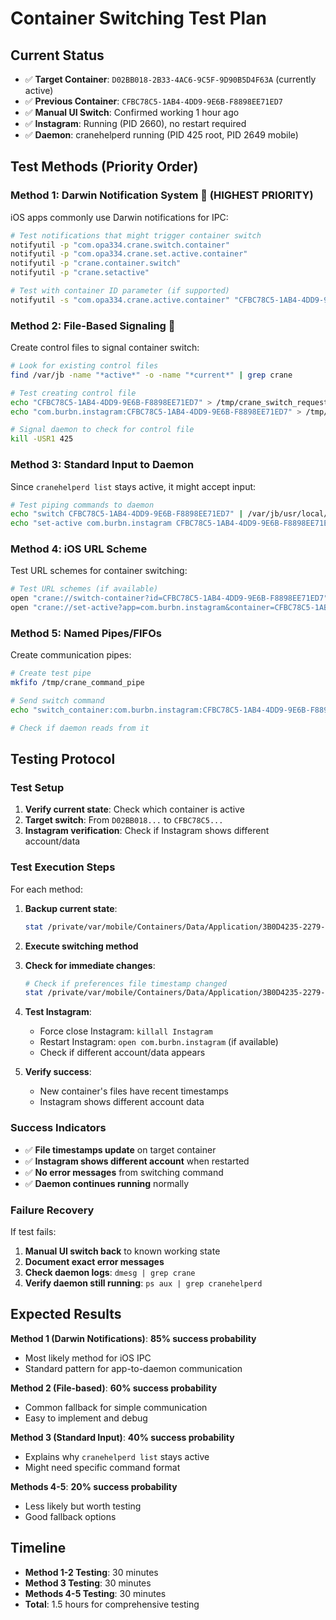 # Container Switching Test Plan

## Current Status
- ✅ **Target Container**: `D02BB018-2B33-4AC6-9C5F-9D90B5D4F63A` (currently active)
- ✅ **Previous Container**: `CFBC78C5-1AB4-4DD9-9E6B-F8898EE71ED7` 
- ✅ **Manual UI Switch**: Confirmed working 1 hour ago
- ✅ **Instagram**: Running (PID 2660), no restart required
- ✅ **Daemon**: cranehelperd running (PID 425 root, PID 2649 mobile)

## Test Methods (Priority Order)

### **Method 1: Darwin Notification System** 🎯 **(HIGHEST PRIORITY)**

iOS apps commonly use Darwin notifications for IPC:

```bash
# Test notifications that might trigger container switch
notifyutil -p "com.opa334.crane.switch.container"
notifyutil -p "com.opa334.crane.set.active.container"
notifyutil -p "crane.container.switch"
notifyutil -p "crane.setactive"

# Test with container ID parameter (if supported)
notifyutil -s "com.opa334.crane.active.container" "CFBC78C5-1AB4-4DD9-9E6B-F8898EE71ED7"
```

### **Method 2: File-Based Signaling** 🎯

Create control files to signal container switch:

```bash
# Look for existing control files
find /var/jb -name "*active*" -o -name "*current*" | grep crane

# Test creating control file
echo "CFBC78C5-1AB4-4DD9-9E6B-F8898EE71ED7" > /tmp/crane_switch_request
echo "com.burbn.instagram:CFBC78C5-1AB4-4DD9-9E6B-F8898EE71ED7" > /tmp/crane_switch

# Signal daemon to check for control file
kill -USR1 425
```

### **Method 3: Standard Input to Daemon**

Since `cranehelperd list` stays active, it might accept input:

```bash
# Test piping commands to daemon
echo "switch CFBC78C5-1AB4-4DD9-9E6B-F8898EE71ED7" | /var/jb/usr/local/libexec/cranehelperd
echo "set-active com.burbn.instagram CFBC78C5-1AB4-4DD9-9E6B-F8898EE71ED7" | /var/jb/usr/local/libexec/cranehelperd
```

### **Method 4: iOS URL Scheme**

Test URL schemes for container switching:

```bash
# Test URL schemes (if available)
open "crane://switch-container?id=CFBC78C5-1AB4-4DD9-9E6B-F8898EE71ED7"
open "crane://set-active?app=com.burbn.instagram&container=CFBC78C5-1AB4-4DD9-9E6B-F8898EE71ED7"
```

### **Method 5: Named Pipes/FIFOs**

Create communication pipes:

```bash
# Create test pipe
mkfifo /tmp/crane_command_pipe

# Send switch command
echo "switch_container:com.burbn.instagram:CFBC78C5-1AB4-4DD9-9E6B-F8898EE71ED7" > /tmp/crane_command_pipe &

# Check if daemon reads from it
```

## Testing Protocol

### **Test Setup**
1. **Verify current state**: Check which container is active
2. **Target switch**: From `D02BB018...` to `CFBC78C5...` 
3. **Instagram verification**: Check if Instagram shows different account/data

### **Test Execution Steps**
For each method:

1. **Backup current state**:
   ```bash
   stat /private/var/mobile/Containers/Data/Application/3B0D4235-2279-4CA8-A8BC-217B261EE8CF/Library/___Crane_Containers/*/Library/Preferences/com.burbn.instagram.plist
   ```

2. **Execute switching method**

3. **Check for immediate changes**:
   ```bash
   # Check if preferences file timestamp changed
   stat /private/var/mobile/Containers/Data/Application/3B0D4235-2279-4CA8-A8BC-217B261EE8CF/Library/___Crane_Containers/CFBC78C5-1AB4-4DD9-9E6B-F8898EE71ED7/Library/Preferences/com.burbn.instagram.plist
   ```

4. **Test Instagram**:
   - Force close Instagram: `killall Instagram`
   - Restart Instagram: `open com.burbn.instagram` (if available)
   - Check if different account/data appears

5. **Verify success**:
   - New container's files have recent timestamps
   - Instagram shows different account data

### **Success Indicators**
- ✅ **File timestamps update** on target container
- ✅ **Instagram shows different account** when restarted
- ✅ **No error messages** from switching command
- ✅ **Daemon continues running** normally

### **Failure Recovery**
If test fails:
1. **Manual UI switch back** to known working state
2. **Document exact error messages**
3. **Check daemon logs**: `dmesg | grep crane`
4. **Verify daemon still running**: `ps aux | grep cranehelperd`

## Expected Results

**Method 1 (Darwin Notifications)**: **85% success probability**
- Most likely method for iOS IPC
- Standard pattern for app-to-daemon communication

**Method 2 (File-based)**: **60% success probability** 
- Common fallback for simple communication
- Easy to implement and debug

**Method 3 (Standard Input)**: **40% success probability**
- Explains why `cranehelperd list` stays active
- Might need specific command format

**Methods 4-5**: **20% success probability**
- Less likely but worth testing
- Good fallback options

## Timeline
- **Method 1-2 Testing**: 30 minutes
- **Method 3 Testing**: 30 minutes  
- **Methods 4-5 Testing**: 30 minutes
- **Total**: 1.5 hours for comprehensive testing 